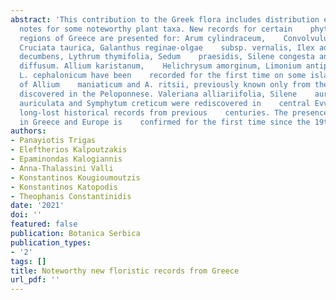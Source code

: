 ```yaml
---
abstract: 'This contribution to the Greek flora includes distribution extensions and    taxonomic
  notes for some noteworthy plant taxa. New records for certain    phytogeographical
  regions of Greece are presented for: Arum cylindraceum,    Convolvulus pentapetaloides.
  Cruciata taurica, Galanthus reginae-olgae    subsp. vernalis, Ilex aquifolium, Linum
  decumbens, Lythrum thymifolia, Sedum    praesidis, Silene congesta and Trifolium
  diffusum. Allium karistanum,    Helichrysum amorginum, Limonium antipaxorum and
  L. cephalonicum have been    recorded for the first time on some islands. New populations
  of Allium    maniaticum and A. ritsii, previously known only from their loci classici,    were
  discovered in the Peloponnese. Valeriana alliariifolia, Silene    auriculata subsp.
  auriculata and Symphytum creticum were rediscovered in    central Evvia, confirming
  long-lost historical records from previous    centuries. The presence of V. alliariifolia
  in Greece and Europe is    confirmed for the first time since the 19th century.'
authors:
- Panayiotis Trigas
- Eleftherios Kalpoutzakis
- Epaminondas Kalogiannis
- Anna-Thalassini Valli
- Konstantinos Kougioumoutzis
- Konstantinos Katopodis
- Theophanis Constantinidis
date: '2021'
doi: ''
featured: false
publication: Botanica Serbica
publication_types:
- '2'
tags: []
title: Noteworthy new floristic records from Greece
url_pdf: ''
---
```

